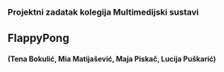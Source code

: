 <h3> Projektni zadatak kolegija Multimedijski sustavi </h3>
<h2> FlappyPong </h2>
<h4>(Tena Bokulić, Mia Matijašević, Maja Piskač, Lucija Puškarić) </h4>


